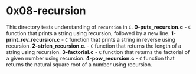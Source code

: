 # 0x08-recursion
This directory tests understanding of `recursion` in `C`.
**0-puts_recursion.c** - `C` function that prints a string using recursion, followed by a new line.
**1-print_rev_recursion.c** - `C` function that prints a string in reverse using recursion.
**2-strlen_recursion.c**. - `C` function that returns the length of a string using recursion.
**3-factorial.c** - `C` function that returns the factorial of a given number using recursion.
**4-pow_recursion.c** - `C` function that returns the natural square root of a number using recursion.
